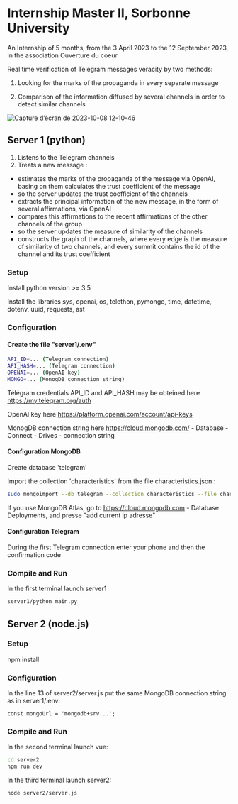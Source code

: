 # Internship Master II, Sorbonne University 
An Internship of 5 months, from the 3 April 2023 to the 12 September 2023, in the association Ouverture du coeur

Real time verification of Telegram messages veracity by two methods:

1) Looking for the marks of the propaganda in every separate message

2) Comparison of the information diffused by several channels in order to detect similar channels

![Capture d’écran de 2023-10-08 12-10-46](https://github.com/akostrik/stage_telegram/assets/22834202/9bbb5cb1-5a40-41ca-b504-8f6abf2d0756)

## Server 1 (python)
1) Listens to the Telegram channels
2) Treats a new message :
- estimates the marks of the propaganda of the message via OpenAI, basing on them calculates the trust coefficient of the message 
- so the server updates the trust coefficient of the channels
- extracts the principal information of the new message, in the form of several affirmations, via OpenAI
- compares this affirmations to the recent affirmations of the other channels of the group
- so the server updates the measure of similarity of the channels
- constructs the graph of the channels, where every edge is the measure of similarity of two channels, and every summit contains the id of the channel and its trust coefficient 
  
### Setup 
Install python version >= 3.5 

Install the libraries sys, openai, os, telethon, pymongo, time, datetime, dotenv, uuid, requests, ast  
### Configuration
#### Create the file "server1/.env" 
```sh
API_ID=... (Telegram connection)
API_HASH=... (Telegram connection)
OPENAI=... (OpenAI key)
MONGO=... (MonogDB connection string)
```
Télégram credentials API_ID and API_HASH may be obteined here https://my.telegram.org/auth

OpenAI key here https://platform.openai.com/account/api-keys

MonogDB connection string here https://cloud.mongodb.com/ - Database - Connect - Drives - connection string

#### Configuration MongoDB

Create database 'telegram'

Import the collection 'characteristics' from the file characteristics.json :

```sh
sudo mongoimport --db telegram --collection characteristics --file characteristics.json
```
If you use MongoDB Atlas, go to https://cloud.mongodb.com - Database Deployments, and presse "add current ip adresse"

#### Configuration Telegram
During the first Telegram connection enter your phone and then the confirmation code
### Compile and Run
In the first terminal launch server1
```sh
server1/python main.py
```

## Server 2 (node.js)
### Setup
npm install
### Configuration
In the line 13 of server2/server.js put the same MongoDB connection string as in server1/.env:
```
const mongoUrl = 'mongodb+srv...';
```
### Compile and Run
In the second terminal launch vue:
```sh
cd server2
npm run dev
```
In the third terminal launch server2:
```sh
node server2/server.js
```
